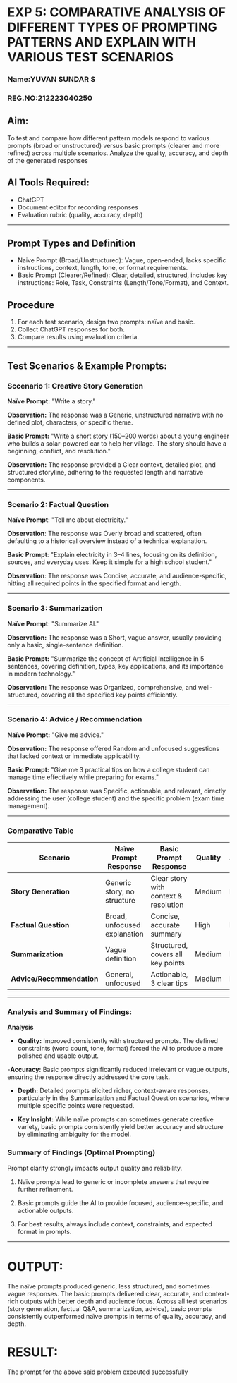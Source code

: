 

# EXP 5: COMPARATIVE ANALYSIS OF DIFFERENT TYPES OF PROMPTING PATTERNS AND EXPLAIN WITH VARIOUS TEST SCENARIOS
### Name:YUVAN SUNDAR S
### REG.NO:212223040250
## Aim:
To test and compare how different pattern models respond to various prompts (broad or unstructured) versus basic prompts (clearer and more refined) across multiple scenarios.  Analyze the quality, accuracy, and depth of the generated responses 

## AI Tools Required: 
- ChatGPT
- Document editor for recording responses
- Evaluation rubric (quality, accuracy, depth)
-------
## Prompt Types and Definition 
- Naive Prompt (Broad/Unstructured): Vague, open-ended, lacks specific instructions, context, length, tone, or format requirements.
- Basic Prompt (Clearer/Refined): Clear, detailed, structured, includes key instructions: Role, Task, Constraints (Length/Tone/Format), and Context.

## Procedure
1. For each test scenario, design two prompts: naïve and basic.
2. Collect ChatGPT responses for both.
3. Compare results using evaluation criteria.
------------

## Test Scenarios & Example Prompts:
### Sccenario 1: Creative Story Generation

 **Naïve Prompt:** "Write a story."
 
 **Observation:** The response was a Generic, unstructured narrative with no defined plot, characters, or specific theme.
 
 **Basic Prompt:** "Write a short story (150–200 words) about a young engineer who builds a solar-powered car to help her village. The story should have a beginning, conflict, and resolution."
 
 **Observation:** The response provided a Clear context, detailed plot, and structured storyline, adhering to the requested length and narrative components.

----------------------

### Scenario 2: Factual Question 
**Naïve Prompt**: "Tell me about electricity."

**Observation**: The response was Overly broad and scattered, often defaulting to a historical overview instead of a technical explanation.

**Basic Prompt**: "Explain electricity in 3–4 lines, focusing on its definition, sources, and everyday uses. Keep it simple for a high school student."

**Observation**: The response was Concise, accurate, and audience-specific, hitting all required points in the specified format and length.

------------------------

### Scenario 3: Summarization 
**Naïve Prompt**: "Summarize AI."

**Observation:** The response was a Short, vague answer, usually providing only a basic, single-sentence definition.

**Basic Prompt:** "Summarize the concept of Artificial Intelligence in 5 sentences, covering definition, types, key applications, and its importance in modern technology."

**Observation:** The response was Organized, comprehensive, and well-structured, covering all the specified key points efficiently.

------------------------

### Scenario 4: Advice / Recommendation 
**Naïve Prompt:** "Give me advice."

**Observation:** The response offered Random and unfocused suggestions that lacked context or immediate applicability.

**Basic Prompt:** "Give me 3 practical tips on how a college student can manage time effectively while preparing for exams."

**Observation:** The response was Specific, actionable, and relevant, directly addressing the user (college student) and the specific problem (exam time management).

----------------------

### Comparative Table
| Scenario                  | Naïve Prompt Response        | Basic Prompt Response                 | Quality | Accuracy | Depth  |
| ------------------------- | ---------------------------- | ------------------------------------- | ------- | -------- | ------ |
| **Story Generation**      | Generic story, no structure  | Clear story with context & resolution | Medium  | Medium   | Medium |
| **Factual Question**      | Broad, unfocused explanation | Concise, accurate summary             | High    | High     | High   |
| **Summarization**         | Vague definition             | Structured, covers all key points     | Medium  | High     | High   |
| **Advice/Recommendation** | General, unfocused           | Actionable, 3 clear tips              | Medium  | High     | High   |

------------------------
### Analysis and Summary of Findings:
**Analysis**
- **Quality:** Improved consistently with structured prompts. The defined constraints (word count, tone, format) forced the AI to produce a more polished and usable output.

-**Accuracy:** Basic prompts significantly reduced irrelevant or vague outputs, ensuring the response directly addressed the core task.

- **Depth:** Detailed prompts elicited richer, context-aware responses, particularly in the Summarization and Factual Question scenarios, where multiple specific points were requested.

- **Key Insight:** While naïve prompts can sometimes generate creative variety, basic prompts consistently yield better accuracy and structure by eliminating ambiguity for the model.

### Summary of Findings (Optimal Prompting)
Prompt clarity strongly impacts output quality and reliability.

1. Naïve prompts lead to generic or incomplete answers that require further refinement.

2. Basic prompts guide the AI to provide focused, audience-specific, and actionable outputs.

3. For best results, always include context, constraints, and expected format in prompts.

---------------------------------

# OUTPUT:
The naïve prompts produced generic, less structured, and sometimes vague responses. The basic prompts delivered clear, accurate, and context-rich outputs with better depth and audience focus. Across all test scenarios (story generation, factual Q&A, summarization, advice), basic prompts consistently outperformed naïve prompts in terms of quality, accuracy, and depth.
# RESULT:
The prompt for the above said problem executed successfully
